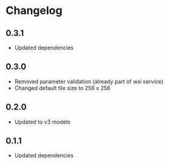 # Changelog

## 0.3.1

- Updated dependencies

## 0.3.0

- Removed parameter validation (already part of wsi service)
- Changed default tile size to 256 x 256

## 0.2.0

- Updated to v3 models

## 0.1.1

- Updated dependencies
